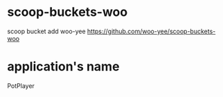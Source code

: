 # scoop-buckets-woo
scoop bucket add woo-yee https://github.com/woo-yee/scoop-buckets-woo

# application's name
PotPlayer
